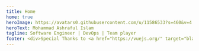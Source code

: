 ```yaml
---
title: Home
home: true
heroImage: https://avatars0.githubusercontent.com/u/11586533?s=460&v=4
heroText: Mohammad Ashraful Islam
tagline: Software Engineer | DevOps | Team player
footer: <div>Special Thanks to <a href="https://vuejs.org/" target="blank">VueJS</a> | <a href="https://vuepress.vuejs.org/" target="blank">VuePress</a> | <a href="https://www.netlify.com/" target="blank">Netlify</a></div>
---
```

<LatestThreePostList
  :pages="$site.pages"
  :start-page="$site.themeConfig.startPage"
/>
